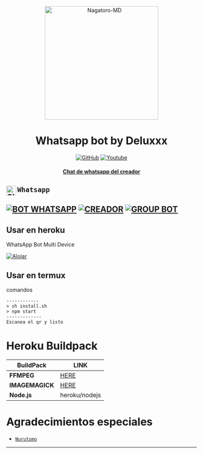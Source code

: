 <div align="center">
<img src="https://images4.alphacoders.com/114/1149226.png" alt="Nagatoro-MD" width="300" />

</p>
<h1 align="center">Whatsapp bot by Deluxxx</h1>

>
>
>
</div>
<p align="center">
  <a href="https://github.com/DeluxxxDev"><img title="GitHub" src="https://img.shields.io/badge/Github-Deluxxx.svg?style=for-the-badge&logo=github" /></a>
  <a href="https://www.youtube.com/channel/UCR97vxT-Fd_xqqD4WQTyYyQ"><img title="Youtube" src="https://img.shields.io/badge/Youtube-Deluxxx.svg?style=for-the-badge&logo=youtube" /></a>
  <h4 align="center">
  <a
  <a href="https://wa.me/5493816565890">Chat de whatsapp del creador </a>
</h4>
</p>

## ```Whatsapp``` <a href="https://wa.me/5493816565890"> <img align="left" alt="SIEGRIN | Whastapp" width="26px" src="https://github.com/siegrin/siegrin/blob/main/Assets/Whatsapp.svg" />
[![BOT WHATSAPP](https://img.shields.io/badge/WhatsApp%20BOT-25D366?style=for-the-badge&logo=whatsapp&logoColor=white)](https://wa.me/5493816129644) 
[![CREADOR](https://img.shields.io/badge/Owner%20BOT-25D366?style=for-the-badge&logo=whatsapp&logoColor=white)](https://wa.me/5493816565890) 
[![GROUP BOT](https://img.shields.io/badge/WhatsApp%20Group-25D366?style=for-the-badge&logo=whatsapp&logoColor=white)](https://chat.whatsapp.com/DjMvgbtyeEeISyHN03n8JI) 
---------
## Usar en heroku

WhatsApp Bot Multi Device

[![Alojar](https://www.herokucdn.com/deploy/button.svg)](https://heroku.com/deploy?template=https://github.com/DeluxxxDev/Nagatoro-MD)

## Usar en termux
comandos
```
------------
> sh install.sh
> npm start
-------------
Escanea el qr y listo
```

# Heroku Buildpack

| BuildPack | LINK |
|--------|--------|
| **FFMPEG** |[HERE](https://github.com/jonathanong/heroku-buildpack-ffmpeg-latest) |
| **IMAGEMAGICK** | [HERE](https://github.com/mcollina/heroku-buildpack-imagemagick.git) |
| **Node.js**     | heroku/nodejs|


# Agradecimientos especiales
-    [`Nurutomo`](https://github.com/Nurutomo)

---------
